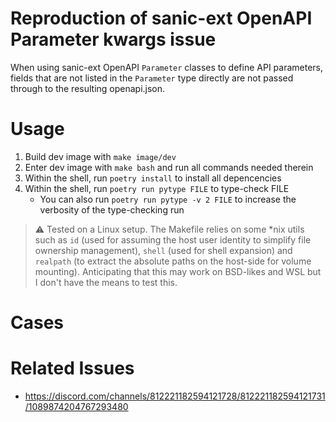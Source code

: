 # Reproduction of sanic-ext OpenAPI Parameter kwargs issue

When using sanic-ext OpenAPI `Parameter` classes to define API parameters, fields that are not listed in the `Parameter` type directly are not passed through to the resulting openapi.json.

# Usage

1. Build dev image with `make image/dev`
2. Enter dev image with `make bash` and run all commands needed therein
3. Within the shell, run `poetry install` to install all depencencies
4. Within the shell, run `poetry run pytype FILE` to type-check FILE
   - You can also run `poetry run pytype -v 2 FILE` to increase the verbosity of the type-checking run

> :warning: Tested on a Linux setup. The Makefile relies on some *nix utils such as `id` (used for assuming the host user identity to simplify file ownership management), `shell` (used for shell expansion) and `realpath` (to extract the absolute paths on the host-side for volume mounting). Anticipating that this may work on BSD-likes and WSL but I don't have the means to test this.

# Cases


# Related Issues

- https://discord.com/channels/812221182594121728/812221182594121731/1089874204767293480
